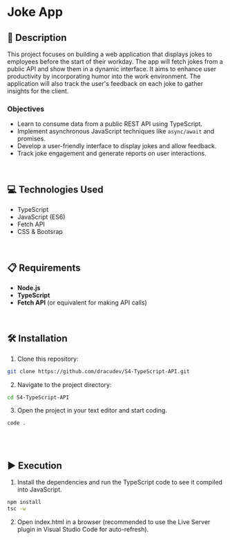 # Joke App

## 📄 Description

This project focuses on building a web application that displays jokes to employees before the start of their workday. The app will fetch jokes from a public API and show them in a dynamic interface. It aims to enhance user productivity by incorporating humor into the work environment. The application will also track the user's feedback on each joke to gather insights for the client.

### Objectives

- Learn to consume data from a public REST API using TypeScript.
- Implement asynchronous JavaScript techniques like `async/await` and promises.
- Develop a user-friendly interface to display jokes and allow feedback.
- Track joke engagement and generate reports on user interactions.

<br>

## 💻 Technologies Used

- TypeScript
- JavaScript (ES6)
- Fetch API
- CSS & Bootsrap

<br>

## 📋 Requirements

- **Node.js**
- **TypeScript**
- **Fetch API** (or equivalent for making API calls)

<br>

## 🛠️ Installation

1. Clone this repository: 
  ```bash
  git clone https://github.com/dracudev/S4-TypeScript-API.git
  ```
2. Navigate to the project directory: 
  ```bash
  cd S4-TypeScript-API
  ```
3. Open the project in your text editor and start coding.
  ```bash
  code .
  ```

<br>

<br>

## ▶️ Execution

1. Install the dependencies and run the TypeScript code to see it compiled into JavaScript.
  ```bash
  npm install
  tsc -w
  ```

2. Open index.html in a browser (recommended to use the Live Server plugin in Visual Studio Code for auto-refresh).
